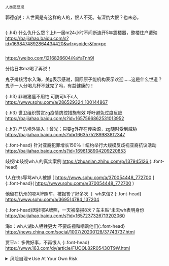 ```note
人类恶显现
```

郭德g说：人世间是有这样的人的，恨人不死。有深仇大恨？也未必。

```note
```

{:.h4}
什么仇什么怨？上h一居m24小时不间断连开5年震楼器，整楼住户遭殃
[
https://baijiahao.baidu.com/s?id=1698474892864434420&wfr=spider&for=pc
](
https://baijiahao.baidu.com/s?id=1698474892864434420&wfr=spider&for=pc
)
```tip
```

[
https://weibo.com/1216826604/KaYaTnh9l
](
https://weibo.com/1216826604/KaYaTnh9l
)

分给日本mz喝了再说！

鬼子排核污水入海，美g表示感谢，国际原子能机构表示欢迎……这是什么世道？鬼子一人分喝几杯不就完了吗，有益健康的！

{:.h3}
非洲猪瘟不用怕 可防可k不c人
[
https://www.sohu.com/a/286529324_100144867
](
https://www.sohu.com/a/286529324_100144867
)

{:.h3}
世卫组织赞赏zg疫情防控措施有效 呼吁避免过度反应
[
https://baijiahao.baidu.com/s?id=1657566862531013952
](
https://baijiahao.baidu.com/s?id=1657566862531013952
)

{:.h3}
严防境外输入！曾光：只要g外存在传染源，zg随时受到威胁
[
https://baijiahao.baidu.com/s?id=1663575289983812347
](
https://baijiahao.baidu.com/s?id=1663575289983812347
)

{:.font-head}
针对亚裔犯罪增长150％！纽约举行大规模反歧视亚裔抗议活动
[
https://baijiahao.baidu.com/s?id=1696138904209220853
](
https://baijiahao.baidu.com/s?id=1696138904209220853
)

歧视hb歧视wh人的真实案例
[
https://zhuanlan.zhihu.com/p/137945126
](
https://zhuanlan.zhihu.com/p/137945126
)
{:.font-head}

1人在快s辱骂wh人被抓
[
https://www.sohu.com/a/370054448_772700
]{:.font-head}(
https://www.sohu.com/a/370054448_772700
)

他留在杭州的鄂A牌照车，被报警了好多次 丨 wh来信2
{:.font-head}
[
https://www.sohu.com/a/369514784_137204
](
https://www.sohu.com/a/369514784_137204
)

{:.font-head}因挂鄂A牌照，一天被举报8次？车主贴“未去wh表明身份
[
https://baijiahao.baidu.com/s?id=1657237326713202060
](
https://baijiahao.baidu.com/s?id=1657237326713202060
)

海x：wh人湖b人牺牲更大 不要歧视和嘲讽他们{:.font-head}
[
https://news.china.com/social/1007/20200128/37743737.html
](
https://news.china.com/social/1007/20200128/37743737.html
)

贾平a：多做好事，不再恨人
{:.font-head}[
https://www.163.com/dy/article/FUOQL82R0543OT9W.html
](
https://www.163.com/dy/article/FUOQL82R0543OT9W.html
)

<details>
	<summary>风险自理☣Use At Your Own Risk</summary>

Oracle1
　现在外面抓wh人，咋办啊
~~https://weibo.com/6616702989/IrRF2dQcx~~

  <br>
  全g范围对在逃wh人进行抓捕
  <br>
  https://tieba.baidu.com/p/6464630367
  <br>
  深海女　
　非常奇葩的是，当wh人在全g被围追堵截，沿途不准住宿和加油的情况下，全g上下一片标语海洋，高喊，wh加油！
　　什么高调口号都没有用，在利害面前，人人精分，说翻脸就翻脸。

  <br>
网上的你们：wh加油！现实的你们：wh人抓起来！
  <br>
https://tieba.baidu.com/p/6473496907
  <br>

<br>
我们这边现在抓一个wh人奖励500快钱
<br>
https://tieba.baidu.com/p/6469275112
<br>

</details>
